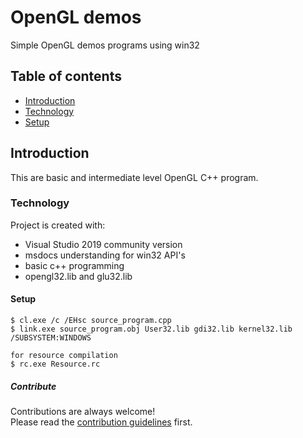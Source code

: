 # OpenGL demos
Simple OpenGL demos programs using win32

## Table of contents
* [Introduction](#introduction)
* [Technology](#technology)
* [Setup](#setup)

## Introduction
This are basic and intermediate level OpenGL C++ program.  

### Technology
Project is created with:
* Visual Studio 2019 community version
* msdocs understanding for win32 API's
* basic c++ programming
* opengl32.lib and glu32.lib 

#### Setup
```
$ cl.exe /c /EHsc source_program.cpp
$ link.exe source_program.obj User32.lib gdi32.lib kernel32.lib /SUBSYSTEM:WINDOWS 

for resource compilation
$ rc.exe Resource.rc
```
##### Contribute

Contributions are always welcome!  
Please read the [contribution guidelines](contributing.md) first.

